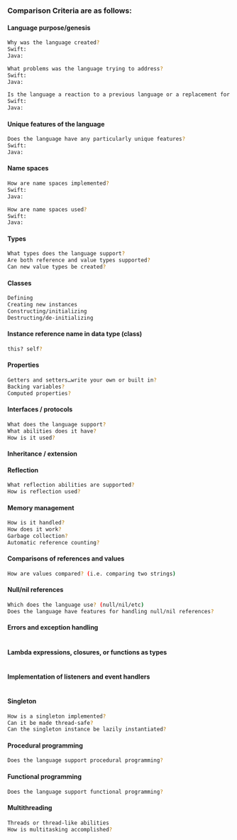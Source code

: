 ### Comparison Criteria are as follows: 

#### Language purpose/genesis
```sh
Why was the language created?
Swift:
Java: 

What problems was the language trying to address?
Swift:
Java: 

Is the language a reaction to a previous language or a replacement for another language?
Swift:
Java: 
```



#### Unique features of the language
```sh
Does the language have any particularly unique features?
Swift:
Java: 
```
 
#### Name spaces
```sh
How are name spaces implemented?
Swift:
Java: 

How are name spaces used?
Swift:
Java: 
```

#### Types
```sh	
What types does the language support?
Are both reference and value types supported?
Can new value types be created?
``` 

#### Classes
```sh
Defining
Creating new instances
Constructing/initializing
Destructing/de-initializing
```

#### Instance reference name in data type (class)
```sh
this? self?
```

#### Properties
```sh
Getters and setters…write your own or built in?
Backing variables?
Computed properties?
```
  
#### Interfaces / protocols
```sh
What does the language support?
What abilities does it have?
How is it used?
```

#### Inheritance / extension

#### Reflection
```sh
What reflection abilities are supported?
How is reflection used?
```

#### Memory management
```sh
How is it handled?
How does it work?
Garbage collection?
Automatic reference counting?
```

#### Comparisons of references and values
```sh
How are values compared? (i.e. comparing two strings)
```

#### Null/nil references
```sh
Which does the language use? (null/nil/etc)
Does the language have features for handling null/nil references?
```

#### Errors and exception handling
```sh
```

#### Lambda expressions, closures, or functions as types
```sh
```

#### Implementation of listeners and event handlers
```sh
```

#### Singleton
```sh
How is a singleton implemented?
Can it be made thread-safe?
Can the singleton instance be lazily instantiated?
```
#### Procedural programming
```sh
Does the language support procedural programming?
```

#### Functional programming
```sh
Does the language support functional programming?
```

#### Multithreading
```sh
Threads or thread-like abilities
How is multitasking accomplished?
```
